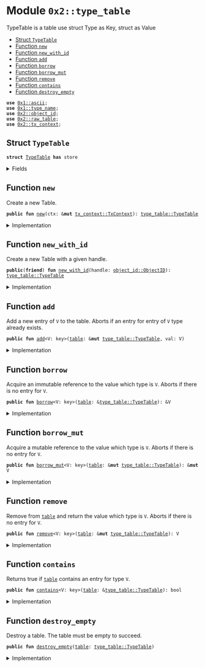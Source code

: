 
<a name="0x2_type_table"></a>

# Module `0x2::type_table`

TypeTable is a table use struct Type as Key, struct as Value


-  [Struct `TypeTable`](#0x2_type_table_TypeTable)
-  [Function `new`](#0x2_type_table_new)
-  [Function `new_with_id`](#0x2_type_table_new_with_id)
-  [Function `add`](#0x2_type_table_add)
-  [Function `borrow`](#0x2_type_table_borrow)
-  [Function `borrow_mut`](#0x2_type_table_borrow_mut)
-  [Function `remove`](#0x2_type_table_remove)
-  [Function `contains`](#0x2_type_table_contains)
-  [Function `destroy_empty`](#0x2_type_table_destroy_empty)


<pre><code><b>use</b> <a href="">0x1::ascii</a>;
<b>use</b> <a href="">0x1::type_name</a>;
<b>use</b> <a href="object_id.md#0x2_object_id">0x2::object_id</a>;
<b>use</b> <a href="raw_table.md#0x2_raw_table">0x2::raw_table</a>;
<b>use</b> <a href="tx_context.md#0x2_tx_context">0x2::tx_context</a>;
</code></pre>



<a name="0x2_type_table_TypeTable"></a>

## Struct `TypeTable`



<pre><code><b>struct</b> <a href="type_table.md#0x2_type_table_TypeTable">TypeTable</a> <b>has</b> store
</code></pre>



<details>
<summary>Fields</summary>


<dl>
<dt>
<code>handle: <a href="object_id.md#0x2_object_id_ObjectID">object_id::ObjectID</a></code>
</dt>
<dd>

</dd>
</dl>


</details>

<a name="0x2_type_table_new"></a>

## Function `new`

Create a new Table.


<pre><code><b>public</b> <b>fun</b> <a href="type_table.md#0x2_type_table_new">new</a>(ctx: &<b>mut</b> <a href="tx_context.md#0x2_tx_context_TxContext">tx_context::TxContext</a>): <a href="type_table.md#0x2_type_table_TypeTable">type_table::TypeTable</a>
</code></pre>



<details>
<summary>Implementation</summary>


<pre><code><b>public</b> <b>fun</b> <a href="type_table.md#0x2_type_table_new">new</a>(ctx: &<b>mut</b> TxContext): <a href="type_table.md#0x2_type_table_TypeTable">TypeTable</a> {
    <a href="type_table.md#0x2_type_table_TypeTable">TypeTable</a> {
        handle: <a href="raw_table.md#0x2_raw_table_new_table_handle">raw_table::new_table_handle</a>(ctx),
    }
}
</code></pre>



</details>

<a name="0x2_type_table_new_with_id"></a>

## Function `new_with_id`

Create a new Table with a given handle.


<pre><code><b>public</b>(<b>friend</b>) <b>fun</b> <a href="type_table.md#0x2_type_table_new_with_id">new_with_id</a>(handle: <a href="object_id.md#0x2_object_id_ObjectID">object_id::ObjectID</a>): <a href="type_table.md#0x2_type_table_TypeTable">type_table::TypeTable</a>
</code></pre>



<details>
<summary>Implementation</summary>


<pre><code><b>public</b>(<b>friend</b>) <b>fun</b> <a href="type_table.md#0x2_type_table_new_with_id">new_with_id</a>(handle: ObjectID): <a href="type_table.md#0x2_type_table_TypeTable">TypeTable</a>{
    <a href="type_table.md#0x2_type_table_TypeTable">TypeTable</a> {
        handle,
    }
}
</code></pre>



</details>

<a name="0x2_type_table_add"></a>

## Function `add`

Add a new entry of <code>V</code> to the table. Aborts if an entry for
entry of <code>V</code> type already exists.


<pre><code><b>public</b> <b>fun</b> <a href="type_table.md#0x2_type_table_add">add</a>&lt;V: key&gt;(<a href="table.md#0x2_table">table</a>: &<b>mut</b> <a href="type_table.md#0x2_type_table_TypeTable">type_table::TypeTable</a>, val: V)
</code></pre>



<details>
<summary>Implementation</summary>


<pre><code><b>public</b> <b>fun</b> <a href="type_table.md#0x2_type_table_add">add</a>&lt;V: key&gt;(<a href="table.md#0x2_table">table</a>: &<b>mut</b> <a href="type_table.md#0x2_type_table_TypeTable">TypeTable</a>, val: V) {
    <a href="raw_table.md#0x2_raw_table_add">raw_table::add</a>&lt;String, V&gt;(&<a href="table.md#0x2_table">table</a>.handle, <a href="type_table.md#0x2_type_table_key">key</a>&lt;V&gt;(), val)
}
</code></pre>



</details>

<a name="0x2_type_table_borrow"></a>

## Function `borrow`

Acquire an immutable reference to the value which type is <code>V</code>.
Aborts if there is no entry for <code>V</code>.


<pre><code><b>public</b> <b>fun</b> <a href="type_table.md#0x2_type_table_borrow">borrow</a>&lt;V: key&gt;(<a href="table.md#0x2_table">table</a>: &<a href="type_table.md#0x2_type_table_TypeTable">type_table::TypeTable</a>): &V
</code></pre>



<details>
<summary>Implementation</summary>


<pre><code><b>public</b> <b>fun</b> <a href="type_table.md#0x2_type_table_borrow">borrow</a>&lt;V: key&gt;(<a href="table.md#0x2_table">table</a>: &<a href="type_table.md#0x2_type_table_TypeTable">TypeTable</a>): &V {
    <a href="raw_table.md#0x2_raw_table_borrow">raw_table::borrow</a>&lt;String, V&gt;(&<a href="table.md#0x2_table">table</a>.handle, <a href="type_table.md#0x2_type_table_key">key</a>&lt;V&gt;())
}
</code></pre>



</details>

<a name="0x2_type_table_borrow_mut"></a>

## Function `borrow_mut`

Acquire a mutable reference to the value which type is <code>V</code>.
Aborts if there is no entry for <code>V</code>.


<pre><code><b>public</b> <b>fun</b> <a href="type_table.md#0x2_type_table_borrow_mut">borrow_mut</a>&lt;V: key&gt;(<a href="table.md#0x2_table">table</a>: &<b>mut</b> <a href="type_table.md#0x2_type_table_TypeTable">type_table::TypeTable</a>): &<b>mut</b> V
</code></pre>



<details>
<summary>Implementation</summary>


<pre><code><b>public</b> <b>fun</b> <a href="type_table.md#0x2_type_table_borrow_mut">borrow_mut</a>&lt;V: key&gt;(<a href="table.md#0x2_table">table</a>: &<b>mut</b> <a href="type_table.md#0x2_type_table_TypeTable">TypeTable</a>): &<b>mut</b> V {
    <a href="raw_table.md#0x2_raw_table_borrow_mut">raw_table::borrow_mut</a>&lt;String, V&gt;(&<a href="table.md#0x2_table">table</a>.handle, <a href="type_table.md#0x2_type_table_key">key</a>&lt;V&gt;())
}
</code></pre>



</details>

<a name="0x2_type_table_remove"></a>

## Function `remove`

Remove from <code><a href="table.md#0x2_table">table</a></code> and return the value which type is <code>V</code>.
Aborts if there is no entry for <code>V</code>.


<pre><code><b>public</b> <b>fun</b> <a href="type_table.md#0x2_type_table_remove">remove</a>&lt;V: key&gt;(<a href="table.md#0x2_table">table</a>: &<b>mut</b> <a href="type_table.md#0x2_type_table_TypeTable">type_table::TypeTable</a>): V
</code></pre>



<details>
<summary>Implementation</summary>


<pre><code><b>public</b> <b>fun</b> <a href="type_table.md#0x2_type_table_remove">remove</a>&lt;V: key&gt;(<a href="table.md#0x2_table">table</a>: &<b>mut</b> <a href="type_table.md#0x2_type_table_TypeTable">TypeTable</a>): V {
    <a href="raw_table.md#0x2_raw_table_remove">raw_table::remove</a>&lt;String, V&gt;(&<a href="table.md#0x2_table">table</a>.handle, <a href="type_table.md#0x2_type_table_key">key</a>&lt;V&gt;())
}
</code></pre>



</details>

<a name="0x2_type_table_contains"></a>

## Function `contains`

Returns true if <code><a href="table.md#0x2_table">table</a></code> contains an entry for type <code>V</code>.


<pre><code><b>public</b> <b>fun</b> <a href="type_table.md#0x2_type_table_contains">contains</a>&lt;V: key&gt;(<a href="table.md#0x2_table">table</a>: &<a href="type_table.md#0x2_type_table_TypeTable">type_table::TypeTable</a>): bool
</code></pre>



<details>
<summary>Implementation</summary>


<pre><code><b>public</b> <b>fun</b> <a href="type_table.md#0x2_type_table_contains">contains</a>&lt;V: key&gt;(<a href="table.md#0x2_table">table</a>: &<a href="type_table.md#0x2_type_table_TypeTable">TypeTable</a>): bool {
    <a href="raw_table.md#0x2_raw_table_contains">raw_table::contains</a>&lt;String&gt;(&<a href="table.md#0x2_table">table</a>.handle, <a href="type_table.md#0x2_type_table_key">key</a>&lt;V&gt;())
}
</code></pre>



</details>

<a name="0x2_type_table_destroy_empty"></a>

## Function `destroy_empty`

Destroy a table. The table must be empty to succeed.


<pre><code><b>public</b> <b>fun</b> <a href="type_table.md#0x2_type_table_destroy_empty">destroy_empty</a>(<a href="table.md#0x2_table">table</a>: <a href="type_table.md#0x2_type_table_TypeTable">type_table::TypeTable</a>)
</code></pre>



<details>
<summary>Implementation</summary>


<pre><code><b>public</b> <b>fun</b> <a href="type_table.md#0x2_type_table_destroy_empty">destroy_empty</a>(<a href="table.md#0x2_table">table</a>: <a href="type_table.md#0x2_type_table_TypeTable">TypeTable</a>) {
    <b>let</b> <a href="type_table.md#0x2_type_table_TypeTable">TypeTable</a>{handle} = <a href="table.md#0x2_table">table</a>;
    <a href="raw_table.md#0x2_raw_table_destroy_empty">raw_table::destroy_empty</a>(&handle)
}
</code></pre>



</details>
